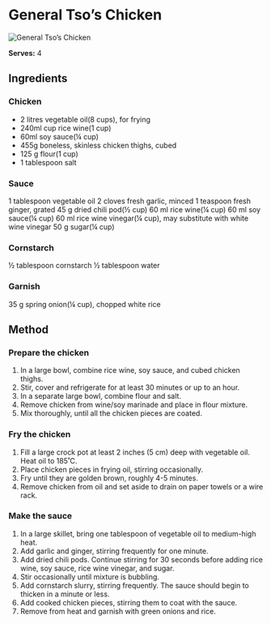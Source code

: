 # General Tso’s Chicken

![General Tso’s Chicken](resources/)

**Serves:** 4

## Ingredients
### Chicken
- 2 litres vegetable oil(8 cups), for frying
- 240ml cup rice wine(1 cup)
- 60ml soy sauce(¼ cup)
- 455g boneless, skinless chicken thighs, cubed
- 125 g flour(1 cup)
- 1 tablespoon salt

### Sauce
1 tablespoon vegetable oil
2 cloves fresh garlic, minced
1 teaspoon fresh ginger, grated
45 g dried chili pod(½ cup)
60 ml rice wine(¼ cup)
60 ml soy sauce(¼ cup)
60 ml rice wine vinegar(¼ cup), may substitute with white wine vinegar
50 g sugar(¼ cup)

### Cornstarch
½ tablespoon cornstarch
½ tablespoon water

### Garnish
35 g spring onion(¼ cup), chopped
white rice

## Method
### Prepare the chicken
1. In a large bowl, combine rice wine, soy sauce, and cubed chicken thighs. 
1. Stir, cover and refrigerate for at least 30 minutes or up to an hour.
1. In a separate large bowl, combine flour and salt.
1. Remove chicken from wine/soy marinade and place in flour mixture. 
1. Mix thoroughly, until all the chicken pieces are coated.

### Fry the chicken
1. Fill a large crock pot at least 2 inches (5 cm) deep with vegetable oil. Heat oil to 185˚C. 
1. Place chicken pieces in frying oil, stirring occasionally. 
1. Fry until they are golden brown, roughly 4-5 minutes. 
1. Remove chicken from oil and set aside to drain on paper towels or a wire rack.

### Make the sauce
1. In a large skillet, bring one tablespoon of vegetable oil to medium-high heat. 
1. Add garlic and ginger, stirring frequently for one minute.
1. Add dried chili pods. Continue stirring for 30 seconds before adding rice wine, soy sauce, rice wine vinegar, and sugar. 
1. Stir occasionally until mixture is bubbling.
1. Add cornstarch slurry, stirring frequently. The sauce should begin to thicken in a minute or less.
1. Add cooked chicken pieces, stirring them to coat with the sauce.
1. Remove from heat and garnish with green onions and rice.